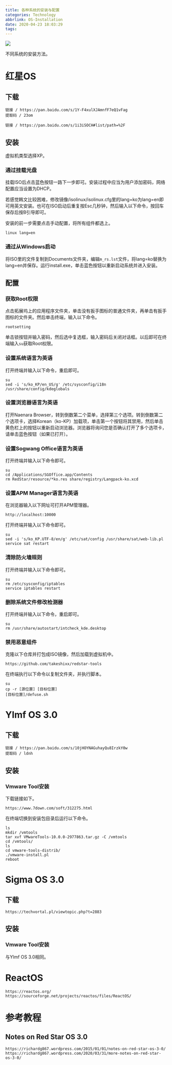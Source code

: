 ```yaml
---
title: 各种系统的安装与配置
categories: Technology
abbrlink: OS-Installation
date: 2020-04-23 18:03:29
tags:
---
```


![](https://tva1.sinaimg.cn/large/007S8ZIlgy1gegazq8rzvj30xc0irwet.jpg)

不同系统的安装方法。

<!-- more -->

# 红星OS

## 下载

```
链接 / https://pan.baidu.com/s/1Y-F4xulXJAmnfF7eQ1vFag
提取码 / 23om

链接 / https://pan.baidu.com/s/1i3iSOCH#list/path=%2F
```

## 安装

虚拟机类型选择XP。

### 通过挂载光盘

挂载ISO后点击蓝色按钮一路下一步即可。安装过程中应当为用户添加密码，网络配置应当设置为DHCP。

若感觉韩文比较困难，修改镜像/isolinux/isolinux.cfg里的lang=ko为lang=en即可用英文安装。也可在ISO启动后重复按Esc几秒钟，然后输入以下命令，按回车保存后按B引导即可。

安装的前一步需要点击手动配置，将所有组件都选上。

```
linux lang=en
```

### 通过从Windows启动

将ISO里的文件复制到Documents文件夹，编辑`m_rs.lst`文件，将lang=ko替换为lang=en并保存。运行install.exe，单击蓝色按钮以重新启动系统并进入安装。

## 配置

### 获取Root权限

点击拓展坞上的应用程序文件夹，单击没有扳手图标的普通文件夹，再单击有扳手图标的文件夹。然后单击终端，输入以下命令。

```
rootsetting
```

单击锁按钮并输入密码，然后选中复选框，输入密码后关闭对话框。以后即可在终端输入`su`获取Root权限。

### 设置系统语言为英语

打开终端并输入以下命令，重启即可。

```
su
sed -i 's/ko_KP/en_US/g' /etc/sysconfig/i18n /usr/share/config/kdeglobals
```

### 设置浏览器语言为英语

打开Naenara Browser，转到倒数第二个菜单，选择第三个选项。转到倒数第二个选项卡，选择Korean（ko-KP）加载项，单击第一个按钮将其禁用，然后单击黄色栏上的按钮以重新启动浏览器。浏览器将询问您是否确认打开了多个选项卡，请单击蓝色按钮（如果已打开）。

### 设置Sogwang Office语言为英语

打开终端并输入以下命令即可。

```
su
cd /Applications/SGOffice.app/Contents
rm RedStar/resource/*ko.res share/registry/Langpack-ko.xcd
```

### 设置APM Manager语言为英语

在浏览器输入以下网址可打开APM管理器。

```
http://localhost:10000
```

打开终端并输入以下命令即可。

```
su
sed -i 's/ko_KP.UTF-8/en/g' /etc/sat/config /usr/share/sat/web-lib.pl
service sat restart
```

### 清除防火墙规则

打开终端并输入以下命令即可。

```
su
rm /etc/sysconfig/iptables
service iptables restart
```

### 删除系统文件修改检测器

打开终端并输入以下命令，重启即可。

```
su
rm /usr/share/autostart/intcheck_kde.desktop
```

### 禁用恶意组件

克隆以下仓库并打包成ISO镜像，然后加载到虚拟机中。

```
https://github.com/takeshixx/redstar-tools
```

在终端执行以下命令以复制文件夹，并执行脚本。

```
su
cp -r [源位置] [目标位置]
[目标位置]/defuse.sh
```

# Ylmf OS 3.0

## 下载

```
链接 / https://pan.baidu.com/s/10jHOYNAGuhayQu8IrzkY0w 
提取码 / ldnh
```

## 安装

### Vmware Tool安装

下载链接如下。

```
https://www.7down.com/soft/312275.html
```

在终端切换到安装包目录后运行以下命令。

```
ls
mkdir /vmtools
tar xvf VMwareTools-10.0.0-2977863.tar.gz -C /vmtools
cd /vmtools/
ls
cd vmware-tools-distrib/
./vmware-install.pl
reboot
```

# Sigma OS 3.0

## 下载

```
https://techvortal.pl/viewtopic.php?t=2883
```

## 安装

### Vmware Tool安装

与Ylmf OS 3.0相同。

# ReactOS

```
https://reactos.org/
https://sourceforge.net/projects/reactos/files/ReactOS/
```

# 参考教程

## Notes on Red Star OS 3.0

```
https://richardg867.wordpress.com/2015/01/01/notes-on-red-star-os-3-0/
https://richardg867.wordpress.com/2020/03/31/more-notes-on-red-star-os-3-0/
```


